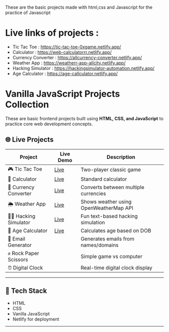 These are the basic projects made with html,css and Javascript for the practice of Javascript
# Live links of projects :
- Tic Tac Toe : https://tic-tac-toe-0xgame.netlify.app/
- Calculator : https://web-calculatorrr.netlify.app/
- Currency Converter : https://allcurrency-converter.netlify.app/
- Weather App : https://weatherr-app-allcity.netlify.app/
- Hacking Simulator : https://hackingsimulator-automation.netlify.app/
- Age Calculator : https://age-callculator.netlify.app/


# Vanilla JavaScript Projects Collection

These are basic frontend projects built using **HTML, CSS, and JavaScript** to practice core web development concepts.

## 🌐 Live Projects

| Project | Live Demo | Description |
|--------|------------|-------------|
| 🎮 Tic Tac Toe | [Live](https://tic-tac-toe-0xgame.netlify.app/) | Two-player classic game |
| 🧮 Calculator | [Live](https://web-calculatorrr.netlify.app/) | Standard calculator |
| 💱 Currency Converter | [Live](https://allcurrency-converter.netlify.app/) | Converts between multiple currencies |
| 🌦️ Weather App | [Live](https://weatherr-app-allcity.netlify.app/) | Shows weather using OpenWeatherMap API |
| 🧑‍💻 Hacking Simulator | [Live](https://hackingsimulator-automation.netlify.app/) | Fun text-based hacking simulation |
| 📅 Age Calculator | [Live](https://age-callculator.netlify.app/) | Calculates age based on DOB |
| 📧 Email Generator |  | Generates emails from names/domains |
| ✊ Rock Paper Scissors | | Simple game vs computer |
| ⏰ Digital Clock | | Real-time digital clock display |

---

## 🧠 Tech Stack

- HTML
- CSS
- Vanilla JavaScript
- Netlify for deployment

---
